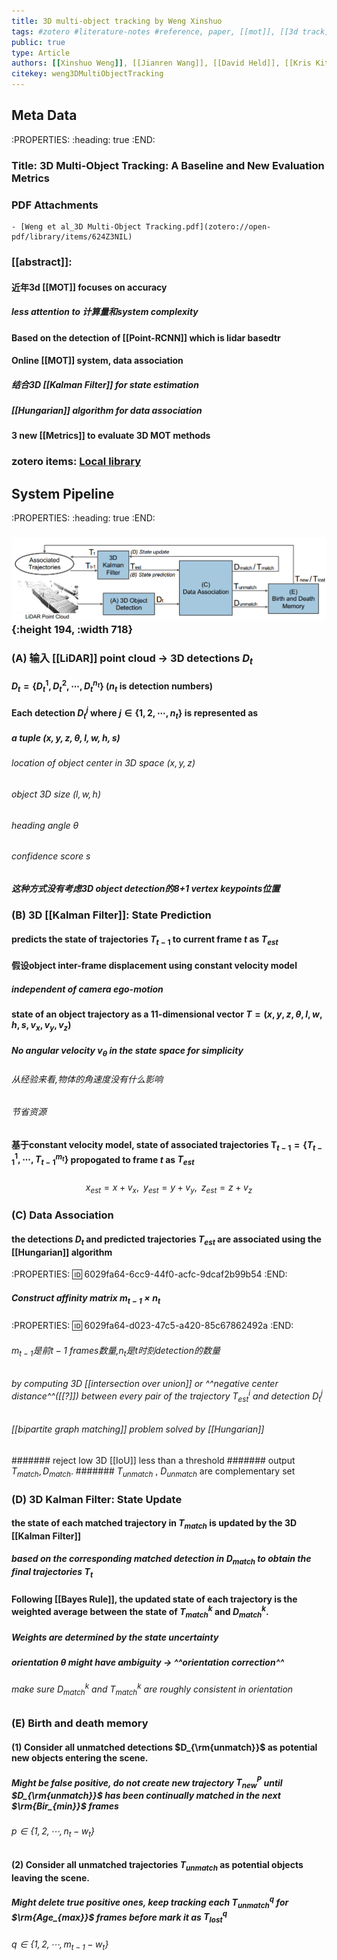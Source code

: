 ```yaml
---
title: 3D multi-object tracking by Weng Xinshuo
tags: #zotero #literature-notes #reference, paper, [[mot]], [[3d track]], [[Kalman Filter]]
public: true
type: Article
authors: [[Xinshuo Weng]], [[Jianren Wang]], [[David Held]], [[Kris Kitani]]
citekey: weng3DMultiObjectTracking
---
```

## Meta Data
:PROPERTIES:
:heading: true
:END:
### Title: 3D Multi-Object Tracking: A Baseline and New Evaluation Metrics
### PDF Attachments
	- [Weng et al_3D Multi-Object Tracking.pdf](zotero://open-pdf/library/items/624Z3NIL)
### [[abstract]]:
#### 近年3d [[MOT]] focuses on accuracy
##### less attention to 计算量和system complexity
#### Based on the detection of [[Point-RCNN]] which is lidar basedtr
#### Online [[MOT]] system, data association
##### 结合3D [[Kalman Filter]] for state estimation
##### [[Hungarian]] algorithm for data association
#### 3 new [[Metrics]] to evaluate 3D MOT methods
### zotero items: [Local library](zotero://select/items/1_N2FSRQWZ)
## System Pipeline
:PROPERTIES:
:heading: true
:END:
### ![image.png](/assets/pages_3d_multi-object_tracking_by_weng_xinshuo_1611217315255_0.png){:height 194, :width 718}
### (A) 输入 [[LiDAR]] point cloud -> 3D detections $D_t$
#### $D_t=\{D_t^1,D_t^2,\cdots,D_t^{n_t}\}$ ($n_t$ is detection numbers)
#### Each detection $D_t^j$ where $j\in{\{1,2,\cdots, n_t\}}$ is represented as
##### a tuple $(x,y,z,\theta,l,w,h,s)$
###### location of object center in 3D space $(x,y,z)$
###### object 3D size $(l,w,h)$
###### heading angle $\theta$
###### confidence score $s$
##### 这种方式没有考虑3D object detection的8+1 vertex keypoints位置
### (B) 3D [[Kalman Filter]]: State Prediction
#### predicts the state of trajectories $T_{t-1}$ to current frame $t$ as $T_{est}$
#### 假设object inter-frame displacement using **constant velocity model**
##### independent of camera ego-motion
#### state of an object trajectory as a 11-dimensional vector $T=(x,y,z,\theta,l,w,h,s,v_x,v_y,v_z)$
##### No angular velocity $v_{\theta}$ in the state space for simplicity
###### 从经验来看,物体的角速度没有什么影响
###### 节省资源
#### 基于constant velocity model, state of associated trajectories $\mathbf{T}_{t-1}=\{T_{t-1}^1, \cdots, T_{t-1}^{m_t}\}$ propogated to frame $t$ as $T_{est}$
#####
$$x_{est}=x+v_x, \; \; y_{est}=y+v_y, \; \; z_{est}=z+v_z$$
### (C) Data Association
#### the detections $D_t$ and predicted trajectories $T_{est}$ are associated using the [[Hungarian]] algorithm
:PROPERTIES:
:id: 6029fa64-6cc9-44f0-acfc-9dcaf2b99b54
:END:
##### Construct **affinity matrix** $m_{t-1}\times n_t$
:PROPERTIES:
:id: 6029fa64-d023-47c5-a420-85c67862492a
:END:
###### $m_{t-1}$是前$t-1$ frames数量,$n_t$是$t$时刻detection的数量
###### by computing 3D [[intersection over union]] or ^^negative center distance^^([[?]]) between every pair of the trajectory $T_{est}^i$ and detection $D_t^j$
###### [[bipartite graph matching]] problem solved by [[Hungarian]]
####### reject low 3D [[IoU]] less than a threshold
####### output $T_{match}, D_{match}$.
####### $T_{unmatch}$ , $D_{unmatch}$ are complementary set
### (D)  3D Kalman Filter: State Update
#### the state of each matched trajectory in $T_{match}$ is updated by the 3D [[Kalman Filter]]
##### based on the corresponding matched detection in $D_{match}$ to obtain the final trajectories $T_t$
#### Following [[Bayes Rule]], the updated state of each trajectory is the weighted average between the state of $T_{match}^k$ and $D_{match}^k$.
##### Weights are determined by the state uncertainty
##### orientation $\theta$ might have ambiguity -> ^^orientation correction^^
###### make sure $D_{match}^k$ and $T_{match}^k$ are roughly consistent in orientation
### (E) Birth and death memory
#### (1) Consider all unmatched detections $D_{\rm{unmatch}}$ as potential new objects entering the scene.
##### Might be false positive, do not create new trajectory $T_{new}^P$ until $D_{\rm{unmatch}}$ has been **continually** matched in the next $\rm{Bir_{min}}$ frames
###### $p\in{\{1,2,\cdots,n_t - w_t\}}$
#### (2) Consider all unmatched trajectories $T_{unmatch}$ as potential objects leaving the scene.
##### Might delete true positive ones, keep tracking each $T_{unmatch}^q$ for $\rm{Age_{max}}$ frames before mark it as $T_{lost}^q$
###### $q\in{\{1,2, \cdots, m_{t-1}-w_t\}}$
##
##
##
